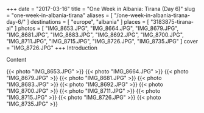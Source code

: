 +++
date    = "2017-03-16"
title   = "One Week in Albania: Tirana (Day 6)"
slug    = "one-week-in-albania-tirana"
aliases = [ "/one-week-in-albania-tirana-day-6/" ]
destinations = [ "europe", "albania" ]
places = [ "3183875-tirana-al" ]
photos = [
  "IMG_8653.JPG", "IMG_8664.JPG", "IMG_8679.JPG", "IMG_8681.JPG", "IMG_8683.JPG",
  "IMG_8692.JPG", "IMG_8700.JPG", "IMG_8711.JPG", "IMG_8715.JPG", "IMG_8726.JPG",
  "IMG_8735.JPG"
]
cover = "IMG_8726.JPG"
+++
Introduction
<!--more-->

Content

{{< photo "IMG_8653.JPG" >}}
{{< photo "IMG_8664.JPG" >}}
{{< photo "IMG_8679.JPG" >}}
{{< photo "IMG_8681.JPG" >}}
{{< photo "IMG_8683.JPG" >}}
{{< photo "IMG_8692.JPG" >}}
{{< photo "IMG_8700.JPG" >}}
{{< photo "IMG_8711.JPG" >}}
{{< photo "IMG_8715.JPG" >}}
{{< photo "IMG_8726.JPG" >}}
{{< photo "IMG_8735.JPG" >}}